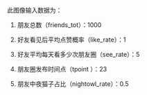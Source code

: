 此图像输入数据为：

1. 朋友总数（friends_tot）：1000
2. 好友看见后平均点赞概率（like_rate）：1
3. 好友平均每天看多少次朋友圈（see_rate）：5

4. 朋友圈发布时间点（tpoint ）：23
5. 朋友中夜猫子占比（nightowl_rate）：0.5